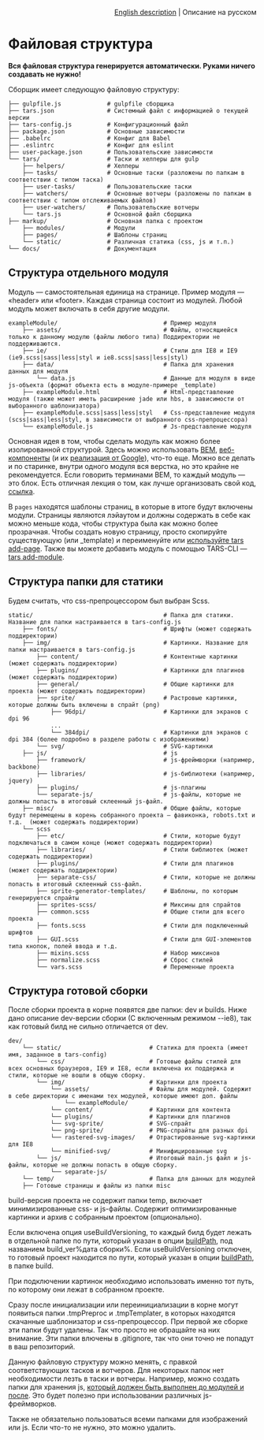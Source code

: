 <p align="right">
<a href="../en/file-structure.md">English description</a> | Описание на русском
</p>

# Файловая структура

**Вся файловая структура генерируется автоматически. Руками ничего создавать не нужно!**

Сборщик имеет следующую файловую структуру:

```
├── gulpfile.js             # gulpfile сборщика
├── tars.json               # Системный файл с информацией о текущей версии
├── tars-config.js          # Конфигурационный файл
├── package.json            # Основные зависимости
├── .babelrc                # Конфиг для Babel
├── .eslintrc               # Конфиг для eslint
├── user-package.json       # Пользовательские зависимости
└── tars/                   # Таски и хелперы для gulp
    ├── helpers/            # Хелперы
    ├── tasks/              # Основные таски (разложены по папкам в соответствии с типом таска)
    ├── user-tasks/         # Пользовательские таски
    ├── watchers/           # Основные вотчеры (разложены по папкам в соответствии с типом отслеживаемых файлов)
    ├── user-watchers/      # Пользовательские вотчеры
    └── tars.js             # Основной файл сборщика
├── markup/                 # Основная папка с проектом
    ├── modules/            # Модули
    ├── pages/              # Шаблоны страниц
    └── static/             # Различная статика (css, js и т.п.)
└── docs/                   # Документация
```


## Структура отдельного модуля

Модуль — самостоятельная единица на странице. Пример модуля — «header» или «footer». Каждая страница состоит из модулей. Любой модуль может включать в себя другие модули.

```
exampleModule/                              # Пример модуля
    ├── assets/                             # Файлы, относящиейся только к данному модулю (файлы любого типа) Поддиректории не поддерживаются.
    ├── ie/                                 # Cтили для IE8 и IE9 (ie9.scss|sass|less|styl и ie8.scss|sass|less|styl)
    ├── data/                               # Папка для хранения данных для модуля
        └── data.js                         # Данные для модуля в виде js-объекта (формат объекта есть в модуле-примере _template)
    ├── exampleModule.html                  # Html-представление модуля (также может иметь расширение jade или hbs, в зависимости от выборанного шаблонизатора)
    ├── exampleModule.scss|sass|less|styl   # Css-представление модуля (scss|sass|less|styl, в зависимости от выбранного css-препроцессора)
    └── exampleModule.js                    # Js-представление модуля

```

Основная идея в том, чтобы сделать модуль как можно более изолированной структурой. Здесь можно использовать [BEM](https://ru.bem.info), [веб-компоненты](http://webcomponents.org) (и их [реализация от Google](https://www.polymer-project.org)), что-то еще. Можно все делать и по старинке, внутри одного модуля вся верстка, но это крайне не рекомендуется.
Если говорить терминами BEM, то каждый модуль — это блок.
Есть отличная лекция о том, как лучше организовать свой код, [ссылка](https://www.youtube.com/watch?v=pyAYbbDJjPo).

В `pages` находятся шаблоны страниц, в которые в итоге будут включены модули. Страницы являются лэйаутом и должны содержать в себе как можно меньше кода, чтобы структура была как можно более прозрачная.
Чтобы создать новую страницу, просто скопируйте существующую (или _template) и переименуйте или [используйте tars add-page](https://github.com/tars/tars-cli/blob/master/docs/ru/commands.md#tars-add-page-pagename).
Также вы можете добавить модуль с помощью TARS-CLI — [tars add-module](https://github.com/tars/tars-cli/blob/master/docs/ru/commands.md#tars-add-module-modulename).

## Структура папки для статики

Будем считать, что css-препроцессором был выбран Scss.

```
static/                                     # Папка для статики. Название для папки настраивается в tars-config.js
    ├── fonts/                              # Шрифты (может содержать поддиректории)
    ├── img/                                # Картинки. Название для папки настраивается в tars-config.js
        ├── content/                        # Контентные картинки (может содержать поддиректории)
        ├── plugins/                        # Картинки для плагинов (может содержать поддиректории)
        ├── general/                        # Общие картинки для проекта (может содержать поддиректории)
        ├── sprite/                         # Растровые картинки, которые должны быть включены в спрайт (png) 
            ├── 96dpi/                      # Картинки для экранов с dpi 96
            ...
            └── 384dpi/                     # Картинки для экранов с dpi 384 (более подробно в разделе работы с изображениями)
        └── svg/                            # SVG-картинки
    ├── js/                                 # js
        ├── framework/                      # js-фреймворки (например, backbone)
        ├── libraries/                      # js-библиотеки (например, jquery)
        ├── plugins/                        # js-плагины
        └── separate-js/                    # js-файлы, которые не должны попасть в итоговый склеенный js-файл.
    ├── misc/                               # Общие файлы, которые будут перемещены в корень собранного проекта — фавиконка, robots.txt и т.д.  (может содержать поддиректории)
    └── scss                  
        ├── etc/                            # Стили, которые будут подключаться в самом конце (может содержать поддиректории)
        ├── libraries/                      # Стили библиотек (может содержать поддиректории)
        ├── plugins/                        # Стили для плагинов (может содержать поддиректории)
        ├── separate-css/                   # Стили, которые не должны попасть в итоговый склеенный css-файл.
        ├── sprite-generator-templates/     # Шаблоны, по которым генерируются спрайты
        ├── sprites-scss/                   # Миксины для спрайтов  
        ├── common.scss                     # Общие стили для всего проекта
        ├── fonts.scss                      # Стили для подключенный шрифтов
        ├── GUI.scss                        # Стили для GUI-элементов типа кнопок, полей ввода и т.д.
        ├── mixins.scss                     # Набор миксинов
        ├── normalize.scss                  # Сброс стилей
        └── vars.scss                       # Переменные проекта
```


## Структура готовой сборки

После сборки проекта в корне появятся две папки: dev и builds. Ниже дано описание dev-версии сборки (С включенным режимом --ie8), так как готовый билд не сильно отличается от dev.

```
dev/
    └── static/                         # Статика для проекта (имеет имя, заданное в tars-config)
        └── css/                        # Готовые файлы стилей для всех основных браузеров, IE9 и IE8, если включена их поддержка и стили, которые не вошли в общую сборку.
        └── img/                        # Картинки для проекта
            └── assets/                 # Файлы для модулей. Содержит в себе директории с именами тех модулей, которые имеют доп. файлы
                └── exampleModule/      
            └── content/                # Картинки для контента
            └── plugins/                # Картинки для плагинов
            └── svg-sprite/             # SVG-спрайт
            └── png-sprite/             # PNG-спрайты для разных dpi
            └── rastered-svg-images/    # Отрастированные svg-картинки для IE8
            └── minified-svg/           # Минифицированные svg
        └── js/                         # Итоговый main.js файл и js-файлы, которые не должны попасть в общую сборку.
            └── separate-js/   
    └── temp/                           # Папка для данных для модулей
    ├── Готовые страницы и файлы из папки misc
```

build-версия проекта не содержит папки temp, включает минимизированные css- и js-файлы. Содержит оптимизированные картинки и архив с собранным проектом (опционально).

Если включена опция useBuildVersioning, то каждый билд будет лежать в отдельной папке по пути, который указан в опции [buildPath](options.md#buildpath), под названием build_ver%дата сборки%. Если useBuildVersioning отключен, то готовый проект находится по пути, который указан в опции [buildPath](options.md#buildpath), в папке build.

При подключении картинок необходимо использовать именно тот путь, по которому они лежат в собранном проекте.

Сразу после инициализации или переинициализации в корне могут появиться папки .tmpPreproc и .tmpTemplater, в которых находятся скачанные шаблонизатор и css-препроцессор. При первой же сборке эти папки будут удалены. Так что просто не обращайте на них внимание. Эти папки влючены в .gitignore, так что они точно не попадут в ваш репозиторий.

Данную файловую структуру можно менять, с правкой соответствующих тасков и вотчеров. Для некоторых папок нет необходимости лезть в таски и вотчеры. Например, можно создать папки для хранения js, [который должен быть выполнен до модулей и после](options.md#jspathstoconcatbeforemodulesjs-и-jspathstoconcataftermodulesjs). Это будет полезно при использовании различных js-фреймворков.

Также не обязательно пользоваться всеми папками для изображений или js. Если что-то не нужно, это можно удалить.
